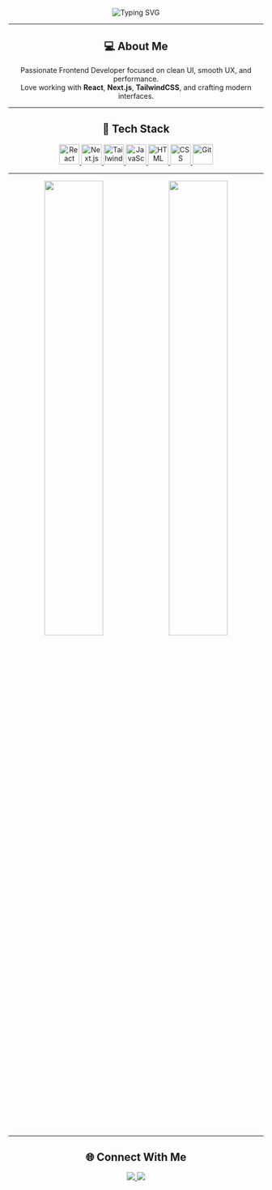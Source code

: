 
<p align="center">
  <img src="https://readme-typing-svg.herokuapp.com?font=Fira+Code&weight=500&size=24&pause=1000&color=22D3EE&center=true&vCenter=true&width=435&lines=Hi%2C+I'm+Amir.726+%F0%9F%91%8B;Frontend+Developer+%7C+React+%7C+Next.js;Modern+UI+Lover+%7C+TailwindCSS+%7C+JS" alt="Typing SVG" />
</p>

---


<h2 align="center">💻 About Me</h2>

<p align="center">
  Passionate Frontend Developer focused on clean UI, smooth UX, and performance.<br/>
  Love working with <b>React</b>, <b>Next.js</b>, <b>TailwindCSS</b>, and crafting modern interfaces.
</p>

---

<h2 align="center">🚀 Tech Stack</h2>

<p align="center">
  <a href="https://reactjs.org/" target="_blank">
    <img src="https://cdn.jsdelivr.net/gh/devicons/devicon/icons/react/react-original.svg" width="40" height="40" alt="React" title="React"/>
  </a>
  <a href="https://nextjs.org/" target="_blank">
    <img src="https://cdn.jsdelivr.net/gh/devicons/devicon/icons/nextjs/nextjs-original.svg" width="40" height="40" alt="Next.js" title="Next.js"/>
  </a>
  <a href="https://tailwindcss.com/" target="_blank">
    <img src="https://cdn.jsdelivr.net/gh/devicons/devicon/icons/tailwindcss/tailwindcss-plain.svg" width="40" height="40" alt="TailwindCSS" title="TailwindCSS"/>
  </a>
  <a href="https://developer.mozilla.org/en-US/docs/Web/JavaScript" target="_blank">
    <img src="https://cdn.jsdelivr.net/gh/devicons/devicon/icons/javascript/javascript-original.svg" width="40" height="40" alt="JavaScript" title="JavaScript"/>
  </a>
  <a href="https://html.spec.whatwg.org/" target="_blank">
    <img src="https://cdn.jsdelivr.net/gh/devicons/devicon/icons/html5/html5-original.svg" width="40" height="40" alt="HTML" title="HTML5"/>
  </a>
  <a href="https://www.w3.org/Style/CSS/" target="_blank">
    <img src="https://cdn.jsdelivr.net/gh/devicons/devicon/icons/css3/css3-original.svg" width="40" height="40" alt="CSS" title="CSS3"/>
  </a>
  <a href="https://git-scm.com/" target="_blank">
    <img src="https://cdn.jsdelivr.net/gh/devicons/devicon/icons/git/git-original.svg" width="40" height="40" alt="Git" title="Git"/>
  </a>
</p>

---


<p align="center">
  <img src="https://github-readme-stats.vercel.app/api?username=Amir726&show_icons=true&theme=react&hide_border=true" width="48%" />
  <img src="https://github-readme-streak-stats.herokuapp.com/?user=Amir726&theme=react&hide_border=true" width="48%" />
</p>

---

<h2 align="center">🌐 Connect With Me</h2>

<p align="center">
  <a href="https://www.linkedin.com/in/your-linkedin/" target="_blank">
    <img src="https://img.shields.io/badge/LinkedIn-blue?style=for-the-badge&logo=linkedin&logoColor=white" />
  </a>
  <a href="mailto:your@email.com" target="_blank">
    <img src="https://img.shields.io/badge/Email-D14836?style=for-the-badge&logo=gmail&logoColor=white" />
  </a>
</p>
